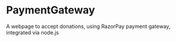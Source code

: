 # PaymentGateway
A webpage to accept donations, using RazorPay payment gateway, integrated via node.js
